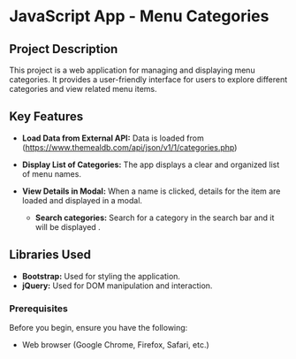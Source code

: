 # JavaScript App - Menu Categories

## Project Description

This project is a web application for managing and displaying menu categories. It provides a user-friendly interface for users to explore different categories and view related menu items.

## Key Features

- **Load Data from External API:**
 Data is loaded from (https://www.themealdb.com/api/json/v1/1/categories.php)

- **Display List of Categories:**
  The app displays a clear and organized list of menu names.

- **View Details in Modal:**
  When a name is clicked, details for the item are loaded and displayed in a modal.

  - **Search categories:**
  Search for a category in the search bar and it will be displayed .

## Libraries Used

- **Bootstrap:** Used for styling the application.
- **jQuery:** Used for DOM manipulation and interaction.

### Prerequisites

Before you begin, ensure you have the following:
- Web browser (Google Chrome, Firefox, Safari, etc.)
